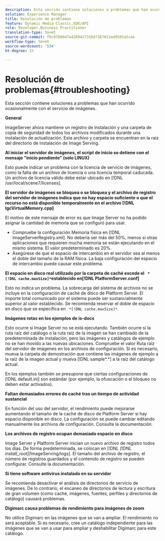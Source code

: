 ```yaml
---
description: Esta sección contiene soluciones a problemas que han ocurrido ocasionalmente con el servicio de imágenes.
solution: Experience Manager
title: Resolución de problemas
feature: Dynamic Media Classic,SDK/API
role: Developer,Business Practitioner
translation-type: tm+mt
source-git-commit: f6c97606d7a4209427316d7367013ad9585a5cae
workflow-type: tm+mt
source-wordcount: '534'
ht-degree: 1%

---
```



# Resolución de problemas{#troubleshooting}

Esta sección contiene soluciones a problemas que han ocurrido ocasionalmente con el servicio de imágenes.

**General**

ImageServer ahora mantiene un registro de instalación y una carpeta de copia de seguridad de todos los archivos modificados durante una instalación de actualización. Este archivo y carpeta se encuentran en la raíz del directorio de instalación de Image Serving.

**Al iniciar el servidor de imágenes, el script de inicio se detiene con el mensaje &quot;inicio pendiente&quot; (solo LINUX)**

Esto puede indicar un problema con la licencia de servicio de imágenes, como la falta de un archivo de licencia o una licencia temporal caducada. Un archivo de licencia válido debe estar ubicado en [!DNL /usr/local/scene7/licenses].

**El servidor de imágenes se bloquea o se bloquea y el archivo de registro del servidor de imágenes indica que no hay espacio suficiente o que el recurso no está disponible temporalmente en el archivo  [!DNL IgcVirtualMemory.cpp]**

El motivo de este mensaje de error es que Image Server no ha podido asignar la cantidad de memoria que se configuró para usar.

* Compruebe la configuración Memoria física en [!DNL ImageServerRegistry.xml]. No debería ser más del 50%, menos si otras aplicaciones que requieren mucha memoria se están ejecutando en el mismo sistema. El valor predeterminado es 20%.
* Asegúrese de que el espacio de intercambio en el servidor sea al menos el doble del tamaño de la RAM física. La baja configuración del espacio de intercambio puede causar este problema.

**El espacio en disco real utilizado por la carpeta de caché excede el  ` *[!DNL cache.maxSize]*`establecido en[!DNL PlatformServer.conf]**

Esto no indica un problema. La sobrecarga del sistema de archivos no se incluye en la configuración de caché de disco de Platform Server. El importe total comunicado por el sistema puede ser sustancialmente superior al valor establecido. Se recomienda reservar el doble de espacio en disco que se especifica en ` *[!DNL cache.maxSize]*`.

**Imágenes rotas en los ejemplos de is-docs**

Esto ocurre si Image Server no se está ejecutando. También ocurre si la ruta raíz del catálogo o la ruta raíz de la imagen se han cambiado de la predeterminada de instalación, pero las imágenes y catálogos de ejemplo no se han movido a las nuevas ubicaciones. Compruebe el valor Ruta raíz del servidor de imágenes en los archivos de configuración. Si es necesario, mueva la carpeta de demostración que contiene las imágenes de ejemplo a la raíz de la imagen actual y mueva [!DNL sample*.*] a la raíz del catálogo actual.

En los ejemplos también se presupone que ciertas configuraciones de [!DNL default.ini] son estándar (por ejemplo, la ofuscación o el bloqueo no deben estar activados).

**Faltan demasiados errores de caché tras un tiempo de actividad sustancial**

En función del uso del servidor, el rendimiento puede mejorarse aumentando el tamaño de la caché de disco de Platform Server si hay espacio disponible en disco. La configuración se puede cambiar editando manualmente los archivos de configuración. Consulte la documentación.

**Los archivos de registro ocupan demasiado espacio en disco**

Image Server y Platform Server inician un nuevo archivo de registro todos los días. De forma predeterminada, se colocan en [!DNL *[!DNL install_root]*/ImageServing/logs]. El tamaño del archivo de registro, el número de registros guardados y el contenido de registro se pueden configurar. Consulte la documentación.

**Si tiene software antivirus instalado en su servidor**

Se recomienda desactivar el análisis de directorios de servicio de imágenes. De lo contrario, el escaneo de directorios de lectura y escritura de gran volumen (como caché, imágenes, fuentes, perfiles y directorios de catálogo) causará problemas.

**Digimarc causa problemas de rendimiento para imágenes de zoom**

No utilice Digimarc en las imágenes que se van a ampliar. El rendimiento no será aceptable. Si es necesario, cree un catálogo independiente para las imágenes que se van a usar para ampliar y deshabilitar Digimarc para este catálogo.
